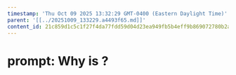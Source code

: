 ```yaml
---
timestamp: 'Thu Oct 09 2025 13:32:29 GMT-0400 (Eastern Daylight Time)'
parent: '[[../20251009_133229.a4493f65.md]]'
content_id: 21c859d1c5c1f27f4da77fdd59d04d23ea949fb5b4eff9b869072780b2a70240
---
```


# prompt: Why is ?
